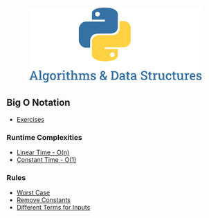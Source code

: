 <p align="center">
  <img src="./.github/docs/images/logo.png" width="400">
</p>

## Big O Notation
- [Exercises](https://github.com/LauraBeatris/algorithms-and-data-structures/tree/main/bigONotation/exercises)

### Runtime Complexities
- [Linear Time - O(n)](https://github.com/LauraBeatris/algorithms-and-data-structures/tree/main/bigONotation/runtimeComplexities/linearTime.py)
- [Constant Time - O(1)](https://github.com/LauraBeatris/algorithms-and-data-structures/tree/main/bigONotation/runtimeComplexities/constantTime.py)

### Rules
- [Worst Case](https://github.com/LauraBeatris/algorithms-and-data-structures/tree/main/bigONotation/runtimeComplexities/worstCase.py)
- [Remove Constants](https://github.com/LauraBeatris/algorithms-and-data-structures/tree/main/bigONotation/rules/removeConstants.py)
- [Different Terms for Inputs](https://github.com/LauraBeatris/algorithms-and-data-structures/tree/main/bigONotation/rules/differentTermsForInputs.py)